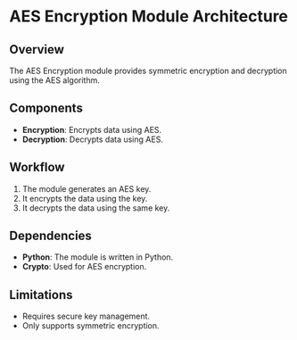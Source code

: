 # AES Encryption Module Architecture

## Overview
The AES Encryption module provides symmetric encryption and decryption using the AES algorithm.

## Components
- **Encryption**: Encrypts data using AES.
- **Decryption**: Decrypts data using AES.

## Workflow
1. The module generates an AES key.
2. It encrypts the data using the key.
3. It decrypts the data using the same key.

## Dependencies
- **Python**: The module is written in Python.
- **Crypto**: Used for AES encryption.

## Limitations
- Requires secure key management.
- Only supports symmetric encryption.